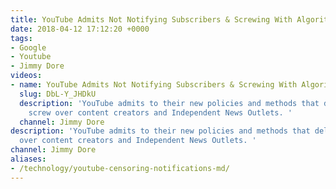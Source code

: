 ```yaml
---
title: YouTube Admits Not Notifying Subscribers & Screwing With Algorithms
date: 2018-04-12 17:12:20 +0000
tags:
- Google
- Youtube
- Jimmy Dore
videos:
- name: YouTube Admits Not Notifying Subscribers & Screwing With Algorithms
  slug: DbL-Y_JHDkU
  description: 'YouTube admits to their new policies and methods that deliberately
    screw over content creators and Independent News Outlets. '
  channel: Jimmy Dore
description: 'YouTube admits to their new policies and methods that deliberately screw
  over content creators and Independent News Outlets. '
channel: Jimmy Dore
aliases:
- /technology/youtube-censoring-notifications-md/
---
```


